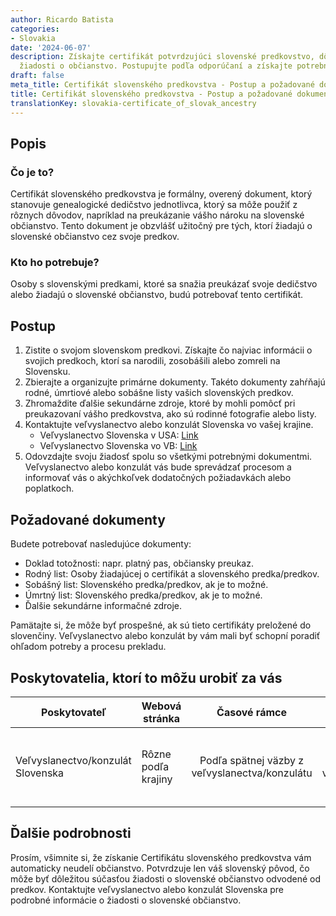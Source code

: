 ```yaml
---
author: Ricardo Batista
categories:
- Slovakia
date: '2024-06-07'
description: Získajte certifikát potvrdzujúci slovenské predkovstvo, dôležitý pri
  žiadosti o občianstvo. Postupujte podľa odporúčaní a získajte potrebné dokumenty.
draft: false
meta_title: Certifikát slovenského predkovstva - Postup a požadované dokumenty
title: Certifikát slovenského predkovstva - Postup a požadované dokumenty
translationKey: slovakia-certificate_of_slovak_ancestry
---
```



## Popis
### Čo je to?
Certifikát slovenského predkovstva je formálny, overený dokument, ktorý stanovuje genealogické dedičstvo jednotlivca, ktorý sa môže použiť z rôznych dôvodov, napríklad na preukázanie vášho nároku na slovenské občianstvo. Tento dokument je obzvlášť užitočný pre tých, ktorí žiadajú o slovenské občianstvo cez svoje predkov.

### Kto ho potrebuje?
Osoby s slovenskými predkami, ktoré sa snažia preukázať svoje dedičstvo alebo žiadajú o slovenské občianstvo, budú potrebovať tento certifikát.

## Postup
1. Zistite o svojom slovenskom predkovi. Získajte čo najviac informácii o svojich predkoch, ktorí sa narodili, zosobášili alebo zomreli na Slovensku.
2. Zbierajte a organizujte primárne dokumenty. Takéto dokumenty zahŕňajú rodné, úmrtiové alebo sobášne listy vašich slovenských predkov.
3. Zhromaždite ďalšie sekundárne zdroje, ktoré by mohli pomôcť pri preukazovaní vášho predkovstva, ako sú rodinné fotografie alebo listy.
4. Kontaktujte veľvyslanectvo alebo konzulát Slovenska vo vašej krajine.
   - Veľvyslanectvo Slovenska v USA: [Link](http://www.mzv.sk/washington)
   - Veľvyslanectvo Slovenska vo VB: [Link](http://www.mzv.sk/london)
5. Odovzdajte svoju žiadosť spolu so všetkými potrebnými dokumentmi. Veľvyslanectvo alebo konzulát vás bude sprevádzať procesom a informovať vás o akýchkoľvek dodatočných požiadavkách alebo poplatkoch.

## Požadované dokumenty
Budete potrebovať nasledujúce dokumenty:
- Doklad totožnosti: napr. platný pas, občiansky preukaz.
- Rodný list: Osoby žiadajúcej o certifikát a slovenského predka/predkov.
- Sobášný list: Slovenského predka/predkov, ak je to možné.
- Úmrtný list: Slovenského predka/predkov, ak je to možné.
- Ďalšie sekundárne informačné zdroje.

Pamätajte si, že môže byť prospešné, ak sú tieto certifikáty preložené do slovenčiny. Veľvyslanectvo alebo konzulát by vám mali byť schopní poradiť ohľadom potreby a procesu prekladu.

## Poskytovatelia, ktorí to môžu urobiť za vás

| Poskytovateľ     |     Webová stránka     |     Časové rámce    |       Cena      |
| --------------- | --------------- |  :-------------: | :-------------: |
| Veľvyslanectvo/konzulát Slovenska      |  Rôzne podľa krajiny       |      Podľa spätnej väzby z veľvyslanectva/konzulátu      |      Podlieha poplatkom uvaleným veľvyslanectvom alebo konzulátom  |

## Ďalšie podrobnosti
Prosím, všimnite si, že získanie Certifikátu slovenského predkovstva vám automaticky neudelí občianstvo. Potvrdzuje len váš slovenský pôvod, čo môže byť dôležitou súčasťou žiadosti o slovenské občianstvo odvodené od predkov. Kontaktujte veľvyslanectvo alebo konzulát Slovenska pre podrobné informácie o žiadosti o slovenské občianstvo.